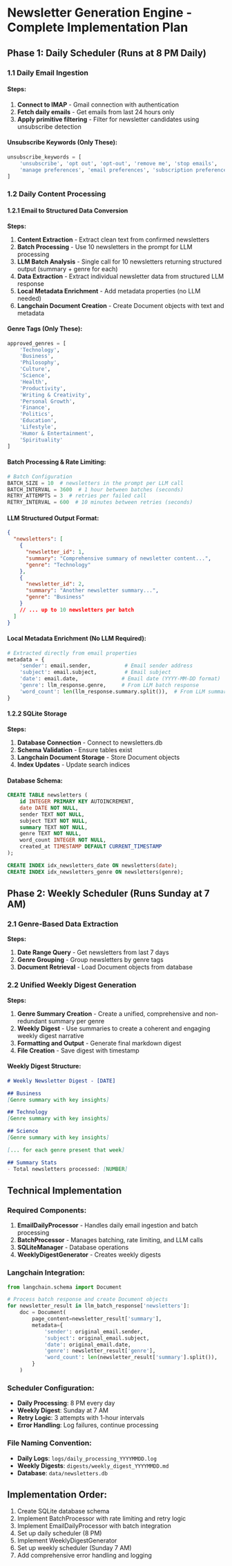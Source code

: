 # Newsletter Generation Engine - Complete Implementation Plan

## Phase 1: Daily Scheduler (Runs at 8 PM Daily)

### 1.1 Daily Email Ingestion
#### Steps:
1. **Connect to IMAP** - Gmail connection with authentication
2. **Fetch daily emails** - Get emails from last 24 hours only
3. **Apply primitive filtering** - Filter for newsletter candidates using unsubscribe detection

#### Unsubscribe Keywords (Only These):
```python
unsubscribe_keywords = [
    'unsubscribe', 'opt out', 'opt-out', 'remove me', 'stop emails',
    'manage preferences', 'email preferences', 'subscription preferences'
]
```

### 1.2 Daily Content Processing

#### 1.2.1 Email to Structured Data Conversion
**Steps:**
1. **Content Extraction** - Extract clean text from confirmed newsletters
2. **Batch Processing** - Use 10 newsletters in the prompt for LLM processing
3. **LLM Batch Analysis** - Single call for 10 newsletters returning structured output (summary + genre for each)
4. **Data Extraction** - Extract individual newsletter data from structured LLM response
5. **Local Metadata Enrichment** - Add metadata properties (no LLM needed)
6. **Langchain Document Creation** - Create Document objects with text and metadata

#### Genre Tags (Only These):
```python
approved_genres = [
    'Technology',
    'Business',
    'Philosophy',
    'Culture',
    'Science',
    'Health',
    'Productivity',
    'Writing & Creativity',
    'Personal Growth',
    'Finance',
    'Politics',
    'Education',
    'Lifestyle',
    'Humor & Entertainment',
    'Spirituality'
]
```

#### Batch Processing & Rate Limiting:
```python
# Batch Configuration
BATCH_SIZE = 10  # newsletters in the prompt per LLM call
BATCH_INTERVAL = 3600  # 1 hour between batches (seconds)
RETRY_ATTEMPTS = 3  # retries per failed call
RETRY_INTERVAL = 600  # 10 minutes between retries (seconds)
```

#### LLM Structured Output Format:
```json
{
  "newsletters": [
    {
      "newsletter_id": 1,
      "summary": "Comprehensive summary of newsletter content...",
      "genre": "Technology"
    },
    {
      "newsletter_id": 2, 
      "summary": "Another newsletter summary...",
      "genre": "Business"
    }
    // ... up to 10 newsletters per batch
  ]
}
```

#### Local Metadata Enrichment (No LLM Required):
```python
# Extracted directly from email properties
metadata = {
    'sender': email.sender,           # Email sender address  
    'subject': email.subject,         # Email subject
    'date': email.date,              # Email date (YYYY-MM-DD format)
    'genre': llm_response.genre,     # From LLM batch response
    'word_count': len(llm_response.summary.split()),  # From LLM summary
}
```

#### 1.2.2 SQLite Storage
**Steps:**
1. **Database Connection** - Connect to newsletters.db
2. **Schema Validation** - Ensure tables exist
3. **Langchain Document Storage** - Store Document objects
4. **Index Updates** - Update search indices

#### Database Schema:
```sql
CREATE TABLE newsletters (
    id INTEGER PRIMARY KEY AUTOINCREMENT,
    date DATE NOT NULL,
    sender TEXT NOT NULL,
    subject TEXT NOT NULL,
    summary TEXT NOT NULL,
    genre TEXT NOT NULL,
    word_count INTEGER NOT NULL,
    created_at TIMESTAMP DEFAULT CURRENT_TIMESTAMP
);

CREATE INDEX idx_newsletters_date ON newsletters(date);
CREATE INDEX idx_newsletters_genre ON newsletters(genre);
```

## Phase 2: Weekly Scheduler (Runs Sunday at 7 AM)

### 2.1 Genre-Based Data Extraction
**Steps:**
1. **Date Range Query** - Get newsletters from last 7 days
2. **Genre Grouping** - Group newsletters by genre tags
3. **Document Retrieval** - Load Document objects from database

### 2.2 Unified Weekly Digest Generation
**Steps:**
1. **Genre Summary Creation** - Create a unified, comprehensive and non-redundant summary per genre 
2. **Weekly Digest** - Use summaries to create a coherent and engaging weekly digest narrative
3. **Formatting and Output** - Generate final markdown digest
4. **File Creation** - Save digest with timestamp

#### Weekly Digest Structure:
```markdown
# Weekly Newsletter Digest - [DATE]

## Business
[Genre summary with key insights]

## Technology
[Genre summary with key insights]

## Science
[Genre summary with key insights]

[... for each genre present that week]

## Summary Stats
- Total newsletters processed: [NUMBER]
```

## Technical Implementation

### Required Components:
1. **EmailDailyProcessor** - Handles daily email ingestion and batch processing
2. **BatchProcessor** - Manages batching, rate limiting, and LLM calls  
3. **SQLiteManager** - Database operations
4. **WeeklyDigestGenerator** - Creates weekly digests

### Langchain Integration:
```python
from langchain.schema import Document

# Process batch response and create Document objects
for newsletter_result in llm_batch_response['newsletters']:
    doc = Document(
        page_content=newsletter_result['summary'],
        metadata={
            'sender': original_email.sender,
            'subject': original_email.subject,
            'date': original_email.date,
            'genre': newsletter_result['genre'],
            'word_count': len(newsletter_result['summary'].split()),
        }
    )
```

### Scheduler Configuration:
- **Daily Processing**: 8 PM every day
- **Weekly Digest**: Sunday at 7 AM
- **Retry Logic**: 3 attempts with 1-hour intervals
- **Error Handling**: Log failures, continue processing

### File Naming Convention:
- **Daily Logs**: `logs/daily_processing_YYYYMMDD.log`
- **Weekly Digests**: `digests/weekly_digest_YYYYMMDD.md`
- **Database**: `data/newsletters.db`

## Implementation Order:
1. Create SQLite database schema
2. Implement BatchProcessor with rate limiting and retry logic
3. Implement EmailDailyProcessor with batch integration
4. Set up daily scheduler (8 PM) 
5. Implement WeeklyDigestGenerator
6. Set up weekly scheduler (Sunday 7 AM)
7. Add comprehensive error handling and logging 